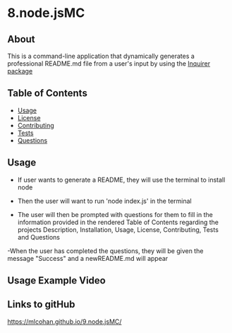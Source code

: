 
# 8.node.jsMC

## About
    
This is a command-line application that dynamically generates a professional README.md file from a user's input by using the [Inquirer package](https://www.npmjs.com/package/inquirer)

   ## Table of Contents
   * [Usage](#usage)
   * [License](#license)
   * [Contributing](#contributing)
   * [Tests](#tests)
   * [Questions](#questions)

## Usage
- If  user wants to generate a README, they will use the terminal to install node

-  Then the user will want to run 'node index.js' in the terminal

- The user will then be prompted with questions for them to fill in the information provided in the rendered Table of Contents regarding the projects Description, Installation, Usage, License, Contributing, Tests and Questions

-When the user has completed the questions, they will be given the message "Success" and a newREADME.md will appear

## Usage Example Video



## Links to gitHub

https://mlcohan.github.io/9.node.jsMC/


